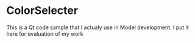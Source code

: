 # ColorSelecter
This is a Qt code sample that I actualy use in Model development.
I put it here for evaluation of my work
